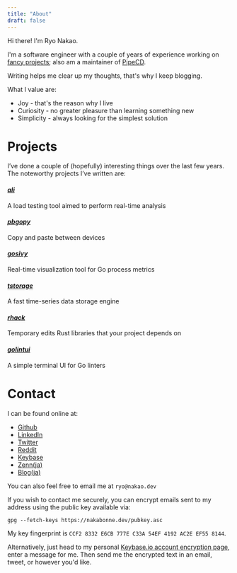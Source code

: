 ```yaml
---
title: "About"
draft: false
---
```


Hi there! I'm Ryo Nakao.

I'm a software engineer with a couple of years of experience working on [fancy projects](https://github.com/nakabonne); also am a maintainer of [PipeCD](https://github.com/pipe-cd/pipe).

Writing helps me clear up my thoughts, that's why I keep blogging.

What I value are:

- Joy - that's the reason why I live
- Curiosity - no greater pleasure than learning something new
- Simplicity - always looking for the simplest solution

# Projects
I’ve done a couple of (hopefully) interesting things over the last few years. The noteworthy projects I’ve written are:

#### ***[ali](https://github.com/nakabonne/ali)***
A load testing tool aimed to perform real-time analysis

#### ***[pbgopy](https://github.com/nakabonne/pbgopy)***
Copy and paste between devices

#### ***[gosivy](https://github.com/nakabonne/gosivy)***
Real-time visualization tool for Go process metrics

#### ***[tstorage](https://github.com/nakabonne/tstorage)***
A fast time-series data storage engine

#### ***[rhack](https://github.com/nakabonne/rhack)***
Temporary edits Rust libraries that your project depends on

#### ***[golintui](https://github.com/nakabonne/golintui)***
A simple terminal UI for Go linters

# Contact
I can be found online at:
- [Github](https://github.com/nakabonne)
- [LinkedIn](https://www.linkedin.com/in/nakabonne)
- [Twitter](https://twitter.com/nakabonne)
- [Reddit](https://www.reddit.com/user/nakabonne)
- [Keybase](https://keybase.io/nakabonne)
- [Zenn(ja)](https://zenn.dev/nakabonne)
- [Blog(ja)](https://ja.nakabonne.dev)

You can also feel free to email me at `ryo@nakao.dev`

If you wish to contact me securely, you can encrypt emails sent to my address using the public key available via:

```
gpg --fetch-keys https://nakabonne.dev/pubkey.asc
```

My key fingerprint is `CCF2 8332 E6CB 777E C33A 54EF 4192 AC2E EF55 8144`.

Alternatively, just head to my personal [Keybase.io account encryption page](https://keybase.io/encrypt#nakabonne), enter a message for me. Then send me the encrypted text in an email, tweet, or however you'd like.
